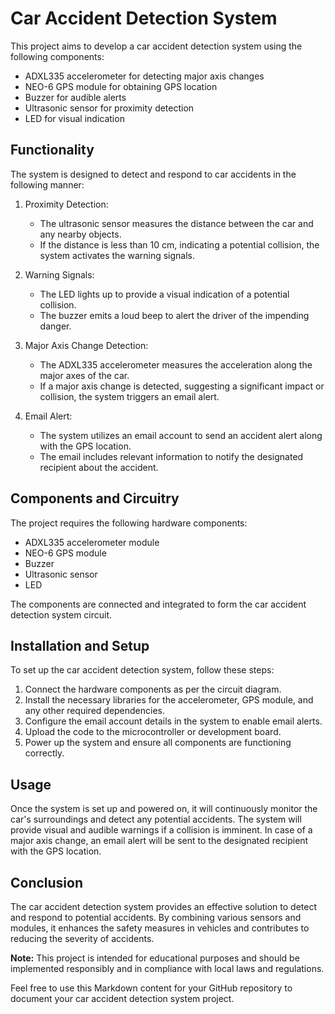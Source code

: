 # Car Accident Detection System

This project aims to develop a car accident detection system using the following components:

- ADXL335 accelerometer for detecting major axis changes
- NEO-6 GPS module for obtaining GPS location
- Buzzer for audible alerts
- Ultrasonic sensor for proximity detection
- LED for visual indication

## Functionality

The system is designed to detect and respond to car accidents in the following manner:

1. Proximity Detection:
    
    - The ultrasonic sensor measures the distance between the car and any nearby objects.
    - If the distance is less than 10 cm, indicating a potential collision, the system activates the warning signals.
2. Warning Signals:
    
    - The LED lights up to provide a visual indication of a potential collision.
    - The buzzer emits a loud beep to alert the driver of the impending danger.
3. Major Axis Change Detection:
    
    - The ADXL335 accelerometer measures the acceleration along the major axes of the car.
    - If a major axis change is detected, suggesting a significant impact or collision, the system triggers an email alert.
4. Email Alert:
    
    - The system utilizes an email account to send an accident alert along with the GPS location.
    - The email includes relevant information to notify the designated recipient about the accident.
## Components and Circuitry

The project requires the following hardware components:

- ADXL335 accelerometer module
- NEO-6 GPS module
- Buzzer
- Ultrasonic sensor
- LED

The components are connected and integrated to form the car accident detection system circuit.

## Installation and Setup

To set up the car accident detection system, follow these steps:

1. Connect the hardware components as per the circuit diagram.
2. Install the necessary libraries for the accelerometer, GPS module, and any other required dependencies.
3. Configure the email account details in the system to enable email alerts.
4. Upload the code to the microcontroller or development board.
5. Power up the system and ensure all components are functioning correctly.

## Usage

Once the system is set up and powered on, it will continuously monitor the car's surroundings and detect any potential accidents. The system will provide visual and audible warnings if a collision is imminent. In case of a major axis change, an email alert will be sent to the designated recipient with the GPS location.


## Conclusion

The car accident detection system provides an effective solution to detect and respond to potential accidents. By combining various sensors and modules, it enhances the safety measures in vehicles and contributes to reducing the severity of accidents.

**Note:** This project is intended for educational purposes and should be implemented responsibly and in compliance with local laws and regulations.

Feel free to use this Markdown content for your GitHub repository to document your car accident detection system project.
